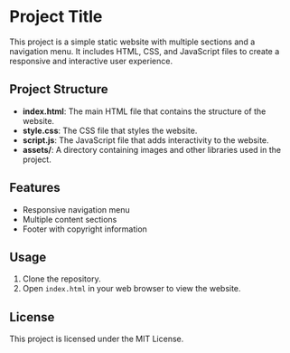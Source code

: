 # Project Title

This project is a simple static website with multiple sections and a navigation menu. It includes HTML, CSS, and JavaScript files to create a responsive and interactive user experience.

## Project Structure

- **index.html**: The main HTML file that contains the structure of the website.
- **style.css**: The CSS file that styles the website.
- **script.js**: The JavaScript file that adds interactivity to the website.
- **assets/**: A directory containing images and other libraries used in the project.

## Features

- Responsive navigation menu
- Multiple content sections
- Footer with copyright information

## Usage

1. Clone the repository.
2. Open `index.html` in your web browser to view the website.

## License

This project is licensed under the MIT License.